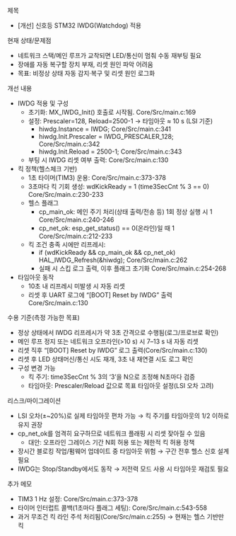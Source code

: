 제목
- [개선] 신호등 STM32 IWDG(Watchdog) 적용

현재 상태/문제점
- 네트워크 스택/메인 루프가 교착되면 LED/통신이 멈춰 수동 재부팅 필요
- 장애를 자동 복구할 장치 부재, 리셋 원인 파악 어려움
- 목표: 비정상 상태 자동 감지·복구 및 리셋 원인 로그화

개선 내용
- IWDG 적용 및 구성
  - 초기화: MX_IWDG_Init() 호출로 시작됨. Core/Src/main.c:169
  - 설정: Prescaler=128, Reload=2500-1 → 타임아웃 ≈ 10 s (LSI 기준)
    - hiwdg.Instance = IWDG; Core/Src/main.c:341
    - hiwdg.Init.Prescaler = IWDG_PRESCALER_128; Core/Src/main.c:342
    - hiwdg.Init.Reload = 2500-1; Core/Src/main.c:343
  - 부팅 시 IWDG 리셋 여부 출력: Core/Src/main.c:130
- 킥 정책(헬스체크 기반)
  - 1초 타이머(TIM3) 운용: Core/Src/main.c:373-378
  - 3초마다 킥 기회 생성: wdKickReady = 1 (time3SecCnt % 3 == 0) Core/Src/main.c:230-233
  - 헬스 플래그
    - cp_main_ok: 메인 주기 처리(상태 출력/전송 등) 1회 정상 실행 시 1 Core/Src/main.c:240-246
    - cp_net_ok: esp_get_status() == 0(온라인)일 때 1 Core/Src/main.c:212-233
  - 킥 조건 충족 시에만 리프레시:
    - if (wdKickReady && cp_main_ok && cp_net_ok) HAL_IWDG_Refresh(&hiwdg); Core/Src/main.c:262
    - 실패 시 스킵 로그 출력, 이후 플래그 초기화 Core/Src/main.c:254-268
- 타임아웃 동작
  - 10초 내 리프레시 미발생 시 자동 리셋
  - 리셋 후 UART 로그에 “[BOOT] Reset by IWDG” 출력 Core/Src/main.c:130

수용 기준(측정 가능한 목표)
- 정상 상태에서 IWDG 리프레시가 약 3초 간격으로 수행됨(로그/프로브로 확인)
- 메인 루프 정지 또는 네트워크 오프라인(>10 s) 시 7–13 s 내 자동 리셋
- 리셋 직후 “[BOOT] Reset by IWDG” 로그 출력(Core/Src/main.c:130)
- 리셋 후 LED 상태머신/통신 시도 재개, 3초 내 재연결 시도 로그 확인
- 구성 변경 가능
  - 킥 주기: time3SecCnt % 3의 ‘3’을 N으로 조정해 N초마다 검증
  - 타임아웃: Prescaler/Reload 값으로 목표 타임아웃 설정(LSI 오차 고려)

리스크/마이그레이션
- LSI 오차(±~20%)로 실제 타임아웃 편차 가능 → 킥 주기를 타임아웃의 1/2 이하로 유지 권장
- cp_net_ok를 엄격히 요구하므로 네트워크 플래핑 시 리셋 잦아질 수 있음
  - 대안: 오프라인 그레이스 기간 N회 허용 또는 제한적 킥 허용 정책
- 장시간 블로킹 작업/펌웨어 업데이트 중 타임아웃 위험 → 구간 전후 헬스 신호 설계 필요
- IWDG는 Stop/Standby에서도 동작 → 저전력 모드 사용 시 타임아웃 재검토 필요

추가 메모
- TIM3 1 Hz 설정: Core/Src/main.c:373-378
- 타이머 인터럽트 콜백(1초마다 플래그 세팅): Core/Src/main.c:543-558
- 과거 무조건 킥 라인 주석 처리됨(Core/Src/main.c:255) → 현재는 헬스 기반만 킥

